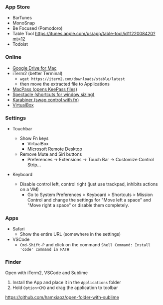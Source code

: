 ### App Store

- BarTunes
- MonoSnap
- Be Focused (Pomodoro)
- Table Tool https://itunes.apple.com/us/app/table-tool/id1122008420?mt=12
- Todoist

### Online
- [Google Drive for Mac](https://www.google.com/drive/download/)
- iTerm2 (better Terminal)
   - `wget https://iterm2.com/downloads/stable/latest`
   - then move the extracted file to Applications
- [MacPass (opens KeePass files)](https://macpassapp.org/)
- [Spectacle (shortcuts for window sizing)](https://www.spectacleapp.com/)
- [Karabiner (swap control with fn)](https://pqrs.org/osx/karabiner/)
- [VirtualBox](https://www.virtualbox.org/wiki/Downloads)

### Settings
- Touchbar
   - Show Fn keys
      - VirtualBox
      - Microsoft Remote Desktop
   - Remove Mute and Siri buttons
      - Preferences -> Extensions -> Touch Bar -> Customize Control Strip...
   
- Keyboard
   - Disable control left, control right (just use trackpad, inhibits actions on a VM)
      - Go to System Preferences > Keyboard > Shortcuts > Mission Control and change the settings for "Move left a space" and "Move right a space" or disable them completely.

### Apps
- Safari
   - Show the entire URL (somewhere in the settings)
- VSCode
   - `Cmd-Shift-P` and click on the command `Shell Command: Install 'code' command in PATH`

### Finder
Open with iTerm2, VSCode and Sublime

1. Install the App and place it in the `Applications` folder
2. Hold `Option+CMD` and drag the application to toolbar

https://github.com/hamxiaoz/open-folder-with-sublime
